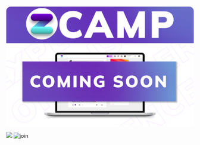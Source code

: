 <p align="center">
  <img src="https://github.com/zcamp-inc/.github/blob/main/profile/images/ZCAMP_BANNER.png?raw=true" alt="zcamp banner" />
</p>

<p>
<img src="https://media.giphy.com/media/1qPQfteuMNBqRyr4yH/giphy.gif" />
<img src="https://i.imgur.com/tbyl1Ej.png" alt="join" />
</p>
